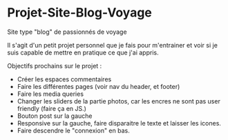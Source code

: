 # Projet-Site-Blog-Voyage
Site type "blog" de passionnés de voyage

Il s'agit d'un petit projet personnel que je fais pour m'entrainer et voir si je suis capable de mettre en pratique ce que j'ai appris.

Objectifs prochains sur le projet : 
- Créer les espaces commentaires
- Faire les différentes pages (voir nav du header, et footer)
- Faire les media queries
- Changer les sliders de la partie photos, car les encres ne sont pas user friendly (faire ça en JS.)
- Bouton post sur la gauche
- Responsive sur la gauche, faire disparaitre le texte et laisser les icones.
- Faire descendre le "connexion" en bas.
